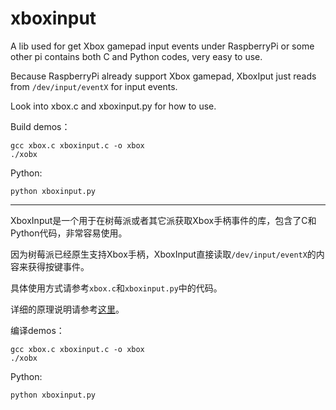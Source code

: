 # xboxinput
A lib used for get Xbox gamepad input events under RaspberryPi or some other pi contains both C and Python codes, very easy to use.

Because RaspberryPi already support Xbox gamepad, XboxIput just reads from `/dev/input/eventX`  for input events.

Look into xbox.c and xboxinput.py for how to use.

Build demos：

```
gcc xbox.c xboxinput.c -o xbox
./xobx
```

Python:

```
python xboxinput.py
```



------

XboxInput是一个用于在树莓派或者其它派获取Xbox手柄事件的库，包含了C和Python代码，非常容易使用。

因为树莓派已经原生支持Xbox手柄，XboxInput直接读取`/dev/input/eventX`的内容来获得按键事件。

具体使用方式请参考`xbox.c`和`xboxinput.py`中的代码。

详细的原理说明请参考[这里](http://www.sunboshi.tech/2018/05/22/xbox-gamepad/)。

编译demos：

```
gcc xbox.c xboxinput.c -o xbox
./xobx
```

Python:

```
python xboxinput.py
```



